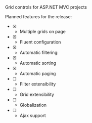 Grid controls for ASP.NET MVC projects

Planned features for the release:
- [x] - Multiple grids on page
- [x] - Fluent configuration
- [x] - Automatic filtering
- [x] - Automatic sorting
- [x] - Automatic paging
- [ ] - Filter extensibility
- [ ] - Grid extensibility
- [ ] - Globalization
- [ ] - Ajax support